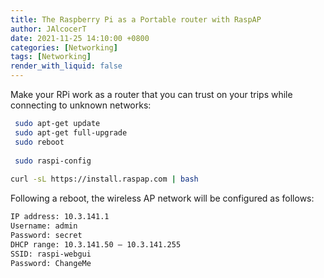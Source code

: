 ```yaml
---
title: The Raspberry Pi as a Portable router with RaspAP
author: JAlcocerT
date: 2021-11-25 14:10:00 +0800
categories: [Networking]
tags: [Networking]
render_with_liquid: false
---
```


Make your RPi work as a router that you can trust on your trips while connecting to unknown networks:


```sh
 sudo apt-get update
 sudo apt-get full-upgrade
 sudo reboot
 
 sudo raspi-config
 
curl -sL https://install.raspap.com | bash
```

Following a reboot, the wireless AP network will be configured as follows:


```sh
IP address: 10.3.141.1
Username: admin 
Password: secret
DHCP range: 10.3.141.50 — 10.3.141.255
SSID: raspi-webgui
Password: ChangeMe
```